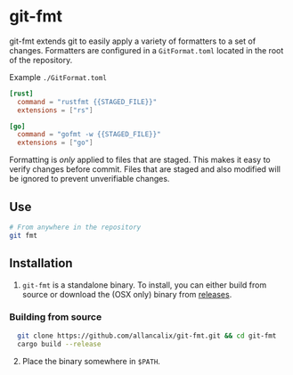 # git-fmt

git-fmt extends git to easily apply a variety of formatters to a set of changes.
Formatters are configured in a `GitFormat.toml` located in the root of the
repository.

Example `./GitFormat.toml`
```toml
[rust]
  command = "rustfmt {{STAGED_FILE}}"
  extensions = ["rs"]

[go]
  command = "gofmt -w {{STAGED_FILE}}"
  extensions = ["go"]
```

Formatting is _only_ applied to files that are staged. This makes it easy to
verify changes before commit. Files that are staged and also modified will be
ignored to prevent unverifiable changes.

## Use
```bash
# From anywhere in the repository
git fmt
```

## Installation

1. `git-fmt` is a standalone binary. To install, you can either build from source
or download the (OSX only) binary from
[releases](https://github.com/allancalix/git-fmt/releases).

  ### Building from source
  ```bash
    git clone https://github.com/allancalix/git-fmt.git && cd git-fmt
    cargo build --release
  ```
2. Place the binary somewhere in `$PATH`.

